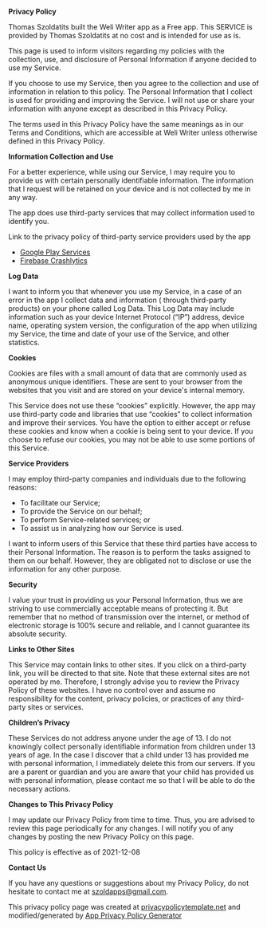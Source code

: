 **Privacy Policy**

Thomas Szoldatits built the Weli Writer app as a Free app. This SERVICE is provided by Thomas Szoldatits at no cost and
is intended for use as is.

This page is used to inform visitors regarding my policies with the collection, use, and disclosure of Personal
Information if anyone decided to use my Service.

If you choose to use my Service, then you agree to the collection and use of information in relation to this policy. The
Personal Information that I collect is used for providing and improving the Service. I will not use or share your
information with anyone except as described in this Privacy Policy.

The terms used in this Privacy Policy have the same meanings as in our Terms and Conditions, which are accessible at
Weli Writer unless otherwise defined in this Privacy Policy.

**Information Collection and Use**

For a better experience, while using our Service, I may require you to provide us with certain personally identifiable
information. The information that I request will be retained on your device and is not collected by me in any way.

The app does use third-party services that may collect information used to identify you.

Link to the privacy policy of third-party service providers used by the app

* [Google Play Services](https://www.google.com/policies/privacy/)
* [Firebase Crashlytics](https://firebase.google.com/support/privacy/)

**Log Data**

I want to inform you that whenever you use my Service, in a case of an error in the app I collect data and information (
through third-party products) on your phone called Log Data. This Log Data may include information such as your device
Internet Protocol (“IP”) address, device name, operating system version, the configuration of the app when utilizing my
Service, the time and date of your use of the Service, and other statistics.

**Cookies**

Cookies are files with a small amount of data that are commonly used as anonymous unique identifiers. These are sent to
your browser from the websites that you visit and are stored on your device's internal memory.

This Service does not use these “cookies” explicitly. However, the app may use third-party code and libraries that use
“cookies” to collect information and improve their services. You have the option to either accept or refuse these
cookies and know when a cookie is being sent to your device. If you choose to refuse our cookies, you may not be able to
use some portions of this Service.

**Service Providers**

I may employ third-party companies and individuals due to the following reasons:

* To facilitate our Service;
* To provide the Service on our behalf;
* To perform Service-related services; or
* To assist us in analyzing how our Service is used.

I want to inform users of this Service that these third parties have access to their Personal Information. The reason is
to perform the tasks assigned to them on our behalf. However, they are obligated not to disclose or use the information
for any other purpose.

**Security**

I value your trust in providing us your Personal Information, thus we are striving to use commercially acceptable means
of protecting it. But remember that no method of transmission over the internet, or method of electronic storage is 100%
secure and reliable, and I cannot guarantee its absolute security.

**Links to Other Sites**

This Service may contain links to other sites. If you click on a third-party link, you will be directed to that site.
Note that these external sites are not operated by me. Therefore, I strongly advise you to review the Privacy Policy of
these websites. I have no control over and assume no responsibility for the content, privacy policies, or practices of
any third-party sites or services.

**Children’s Privacy**

These Services do not address anyone under the age of 13. I do not knowingly collect personally identifiable information
from children under 13 years of age. In the case I discover that a child under 13 has provided me with personal
information, I immediately delete this from our servers. If you are a parent or guardian and you are aware that your
child has provided us with personal information, please contact me so that I will be able to do the necessary actions.

**Changes to This Privacy Policy**

I may update our Privacy Policy from time to time. Thus, you are advised to review this page periodically for any
changes. I will notify you of any changes by posting the new Privacy Policy on this page.

This policy is effective as of 2021-12-08

**Contact Us**

If you have any questions or suggestions about my Privacy Policy, do not hesitate to contact me at szoldapps@gmail.com.

This privacy policy page was created at [privacypolicytemplate.net](https://privacypolicytemplate.net) and
modified/generated by [App Privacy Policy Generator](https://app-privacy-policy-generator.nisrulz.com/)

